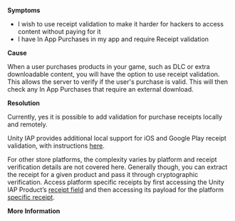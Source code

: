 

**Symptoms**


- I wish to use receipt validation to make it harder for hackers to access content without paying for it
- I have In App Purchases in my app and require Receipt validation



**Cause**



When a user purchases products in your game, such as DLC or extra downloadable content, you will have the option to use receipt validation. This allows the server to verify if the user's purchase is valid. This will then check any In App Purchases that require an external download.



**Resolution**



Currently, yes it is possible to add validation for purchase receipts locally and remotely.



Unity IAP provides additional local support for iOS and Google Play receipt validation, with instructions [here](http://docs.unity3d.com/Manual/UnityIAPValidatingReceipts.html).



For other store platforms, the complexity varies by platform and receipt verification details are not covered here. Generally though, you can extract the receipt for a given product and pass it through cryptographic verification. Access platform specific receipts by first accessing the Unity IAP Product’s [receipt field](http://docs.unity3d.com/ScriptReference/Purchasing.Product-receipt.html) and then accessing its payload for the platform [specific receipt](http://docs.unity3d.com/Manual/UnityIAPPurchaseReceipts.html).



**More Information**

